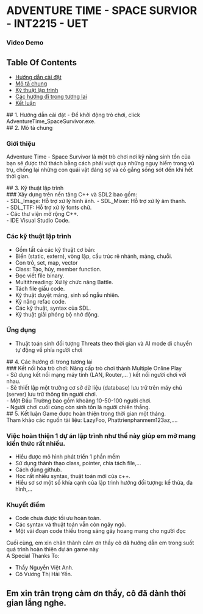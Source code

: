 #  ADVENTURE TIME - SPACE SURVIOR - INT2215 - UET
### Video Demo 
## Table Of Contents <br />
* [Hướng dẫn cài đặt](#setup)
* [Mô tả chung](#info)
* [Kỹ thuật lập trình](#tech)
* [Các hướng đi trong tương lai](#future)
* [Kết luận](#summary)


<a name="setup"/>
## 1. Hướng dẫn cài đặt
- Để khởi động trò chơi, click AdventureTime_SpaceSurvivor.exe. <br />


<a name="info"/>
## 2. Mô tả chung <br />

### Giới thiệu
Adventure Time - Space Survivor là một trò chơi nơi kỹ năng sinh tồn của bạn sẽ được thử thách bằng cách phải vượt qua những nguy hiểm trong vũ trụ, chống lại những con quái vật đáng sợ và cố gắng sống sót đến khi hết thời gian. <br />

<a name="tech"/>
## 3. Kỹ thuật lập trình <br />
### Xây dựng trên nền tảng C++ và SDL2 bao gồm:<br />
- SDL_Image: Hỗ trợ xử lý hình ảnh.
- SDL_Mixer: Hỗ trợ xử lý âm thanh. <br />
- SDL_TTF: Hỗ trợ xử lý fonts chữ. <br />
- Các thư viện mở rộng C++. <br />
- IDE Visual Studio Code. <br />

### Các kỹ thuật lập trình <br />
- Gồm tất cả các kỹ thuật cơ bản: <br />
- Biến (static, extern), vòng lặp, cấu trúc rẽ nhánh, mảng, chuỗi. <br />
- Con trỏ, set, map, vector <br />
- Class: Tạo, hủy, member function. <br />
- Đọc viết file binary. <br />
- Multithreading: Xử lý chức năng Battle.<br />
- Tách file giấu code.<br />
- Kỹ thuật duyệt mảng, sinh số ngẫu nhiên.<br />
- Kỹ năng refac code.
- Các kỹ thuật, syntax của SDL.
- Kỹ thuật giải phóng bộ nhớ động. <br />

### Ứng dụng <br />
- Thuật toán sinh đối tượng Threats theo thời gian và AI mode di chuyển tự động về phía người chơi <br />

<a name="future"/>
## 4. Các hướng đi trong tương lai <br />
### Kết nối hóa trò chơi: Nâng cấp trò chơi thành Multiple Online Play <br />
- Sử dụng kết nối mạng máy tính (LAN, Router,... ) kết nối người chơi với nhau. <br />
- Sẽ thiết lập một trường cơ sở dữ liệu (database) lưu trữ trên máy chủ (server) lưu trữ thông tin người chơi. <br />
- Một Đấu Trường bao gồm khoảng 10-50-100 người chơi. <br />
- Người chơi cuối cùng còn sinh tồn là người chiến thắng. <br />

<a name="summary"/>
## 5. Kết luận
Game được hoàn thiện trong thời gian một tháng. <br />
Tham khảo các nguồn tài liệu: LazyFoo, Phattrienphanmem123az,.... <br />

### Việc hoàn thiện 1 dự án lập trình như thế này giúp em mở mang kiến thức rất nhiều.<br />
- Hiểu được mô hình phát triển 1 phần mềm <br />
- Sử dụng thành thạo class, pointer, chia tách file,...<br />
- Cách dùng github.<br />
- Học rất nhiều syntax, thuật toán mới của c++.<br />
- Hiểu sơ sơ một số khía cạnh của lập trình hướng đối tượng: kế thừa, đa hình,...<br />

### Khuyết điểm <br />
- Code chưa được tối ưu hoàn toàn. <br />
- Các syntax và thuật toán vẫn còn ngây ngô. <br />
- Một vài đoạn code thiếu trong sáng gây hoang mang cho người đọc <br />

Cuối cùng, em xin chân thành cảm ơn thầy cô đã hướng dẫn em trong suốt quá trình hoàn thiện dự án game này <br />
A Special Thanks To:<br />
- Thầy Nguyễn Việt Anh.<br />
- Cô Vương Thị Hải Yến.<br />
## Em xin trân trọng cảm ơn thầy, cô đã dành thời gian lắng nghe. <br />
